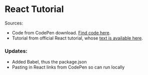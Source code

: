 # React Tutorial

Sources:

- Code from CodePen download. [Find code here](https://codepen.io/gaearon/pen/oWWQNa).
- Tutorial from official React tutorial, whose [text is available here](https://reactjs.org/tutorial/tutorial.html).

### Updates:

- Added Babel, thus the package.json
- Pasting in React links from CodePen so can run locally